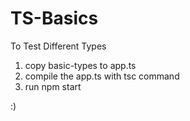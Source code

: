 # TS-Basics

To Test Different Types

1. copy basic-types to app.ts
2. compile the app.ts with tsc command
3. run npm start

:)
